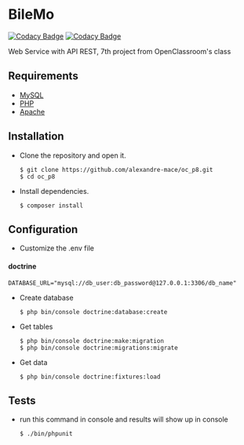 # BileMo

[![Codacy Badge](https://api.codacy.com/project/badge/Coverage/606914a87f44449daddd7bb85c79cc2f)](https://www.codacy.com/app/codacy_alexandre-mace/oc_p7?utm_source=github.com&utm_medium=referral&utm_content=alexandre-mace/oc_p7&utm_campaign=Badge_Coverage)
[![Codacy Badge](https://api.codacy.com/project/badge/Grade/7fdb69ea6db94b97867beb640e660c57)](https://app.codacy.com/app/codacy_alexandre-mace/oc_p7?utm_source=github.com&utm_medium=referral&utm_content=alexandre-mace/oc_p7&utm_campaign=Badge_Grade_Dashboard)

Web Service with API REST, 7th project from OpenClassroom's class

## Requirements 
*   [MySQL](https://www.mysql.com/fr/)
*   [PHP](http://php.net/manual/fr/intro-whatis.php)
*   [Apache](https://www.apache.org/)

## Installation 
*   Clone the repository and open it.

		$ git clone https://github.com/alexandre-mace/oc_p8.git
		$ cd oc_p8

*   Install dependencies.
		
		$ composer install

## Configuration
*   Customize the .env file

#### doctrine
```
DATABASE_URL="mysql://db_user:db_password@127.0.0.1:3306/db_name"
```

*   Create database 

		$ php bin/console doctrine:database:create

*   Get tables 

		$ php bin/console doctrine:make:migration
		$ php bin/console doctrine:migrations:migrate

*   Get data

		$ php bin/console doctrine:fixtures:load

## Tests
*   run this command in console  and results will show up in console

		$ ./bin/phpunit 

